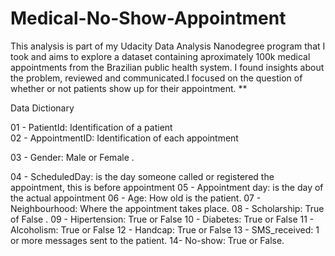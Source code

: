 # Medical-No-Show-Appointment
This analysis is part of my Udacity Data Analysis Nanodegree program that I took and aims to explore a dataset containing aproximately 100k medical appointments from the Brazilian public health system.  I found insights about the problem, reviewed and communicated.I focused on the question of whether or not patients show up for their appointment. **

Data Dictionary

01 - PatientId: Identification of a patient<br>
02 - AppointmentID: Identification of each appointment<br>

03 - Gender: Male or Female .

04 - ScheduledDay: is the day someone called or registered the appointment, this is before appointment
05 - Appointment day: is the day of the actual appointment
06 - Age: How old is the patient.
07 - Neighbourhood: Where the appointment takes place.
08 - Scholarship: True of False .
09 - Hipertension: True or False
10 - Diabetes: True or False
11 - Alcoholism: True or False
12 - Handcap: True or False
13 - SMS_received: 1 or more messages sent to the patient.
14- No-show: True or False.
